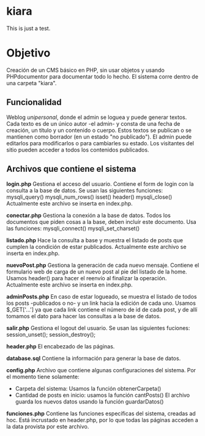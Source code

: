 kiara
=====

This is just a test.

Objetivo
========
Creación de un CMS básico en PHP, sin usar objetos y usando PHPdocumentor para documentar todo lo hecho.
El sistema corre dentro de una carpeta "kiara".

Funcionalidad
-------------
Weblog *unipersonal*, donde el admin se loguea y puede generar textos.
Cada texto es de un único autor -el admin- y consta de una fecha de creación, un título y un contenido o cuerpo.
Estos textos se publican o se mantienen como borrador (en un estado "no publicado").
El admin puede editarlos para modificarlos o para cambiarles su estado.
Los visitantes del sitio pueden acceder a todos los contenidos publicados.

Archivos que contiene el sistema
--------------------------------

**login.php**
Gestiona el acceso del usuario. Contiene el form de login con la consulta a la base de datos. Se usan las siguientes funciones:
mysqli_query()
mysqli_num_rows()
isset()
header()
mysqli_close()
Actualmente este archivo se inserta en index.php.

**conectar.php**
Gestiona la conexión a la base de datos. Todos los documentos que piden cosas a la base, deben incluír este documento. Usa las funciones:
mysqli_connect()
mysqli_set_charset()

**listado.php**
Hace la consulta a base y muestra el listado de posts que cumplen la condición de estar publicados. 
Actualmente este archivo se inserta en index.php.

**nuevoPost.php**
Gestiona la generación de cada nuevo mensaje.
Contiene el formulario web de carga de un nuevo post al pie del listado de la home.
Usamos header() para hacer el reenvío al finalizar la operación.
Actualmente este archivo se inserta en index.php.

**adminPosts.php**
En caso de estar logueado, se muestra el listado de todos los posts -publicados o no- y un link hacia la edición de cada uno.
Usamos $_GET['...'] ya que cada link contiene el número de id de cada post, y de allí tomamos el dato para hacer las consultas a la base de datos.

**salir.php**
Gestiona el logout del usuario. Se usan las siguientes fuciones:
session_unset();
session_destroy();

**header.php**
El encabezado de las páginas.

**database.sql**
Contiene la información para generar la base de datos.

**config.php**
Archivo que contiene algunas configuraciones del sistema.
Por el momento tiene solamente:
- Carpeta del sistema: Usamos la función obtenerCarpeta()
- Cantidad de posts en inicio: usamos la función cantPosts()
El archivo guarda los nuevos datos usando la función guardarDatos()

**funciones.php**
Contiene las funciones específicas del sistema, creadas ad hoc.
Está incrustado en header.php, por lo que todas las páginas acceden a la data provista por este archivo.
